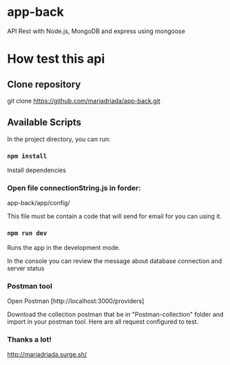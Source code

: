 # app-back
API Rest with Node.js, MongoDB and express using mongoose

# How test this api

## Clone repository

git clone https://github.com/mariadriada/app-back.git

## Available Scripts

In the project directory, you can run:

### `npm install`

Install dependencies

### Open file connectionString.js in forder:
app-back/app/config/

This file must be contain a code that will send for email for you can using it.


### `npm run dev`

Runs the app in the development mode.<br>

In the console you can review the message about database connection and server status


### Postman tool

Open  Postman [http://localhost:3000/providers]

Download the collection postman that be in "Postman-collection" folder and import in your postman tool. Here are all request configured to test.


### Thanks a lot!

http://mariadriada.surge.sh/
